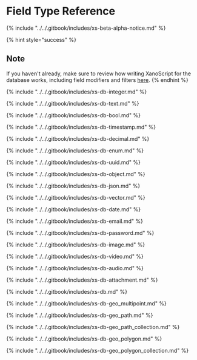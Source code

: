 # Field Type Reference

{% include "../../.gitbook/includes/xs-beta-alpha-notice.md" %}

{% hint style="success" %}
## Note

If you haven't already, make sure to review how writing XanoScript for the database works, including field modifiers and filters [here](./).
{% endhint %}

{% include "../../.gitbook/includes/xs-db-integer.md" %}

{% include "../../.gitbook/includes/xs-db-text.md" %}

{% include "../../.gitbook/includes/xs-db-bool.md" %}

{% include "../../.gitbook/includes/xs-db-timestamp.md" %}

{% include "../../.gitbook/includes/xs-db-decimal.md" %}

{% include "../../.gitbook/includes/xs-db-enum.md" %}

{% include "../../.gitbook/includes/xs-db-uuid.md" %}

{% include "../../.gitbook/includes/xs-db-object.md" %}

{% include "../../.gitbook/includes/xs-db-json.md" %}

{% include "../../.gitbook/includes/xs-db-vector.md" %}

{% include "../../.gitbook/includes/xs-db-date.md" %}

{% include "../../.gitbook/includes/xs-db-email.md" %}

{% include "../../.gitbook/includes/xs-db-password.md" %}

{% include "../../.gitbook/includes/xs-db-image.md" %}

{% include "../../.gitbook/includes/xs-db-video.md" %}

{% include "../../.gitbook/includes/xs-db-audio.md" %}

{% include "../../.gitbook/includes/xs-db-attachment.md" %}

{% include "../../.gitbook/includes/xs-db.md" %}

{% include "../../.gitbook/includes/xs-db-geo_multipoint.md" %}

{% include "../../.gitbook/includes/xs-db-geo_path.md" %}

{% include "../../.gitbook/includes/xs-db-geo_path_collection.md" %}

{% include "../../.gitbook/includes/xs-db-geo_polygon.md" %}

{% include "../../.gitbook/includes/xs-db-geo_polygon_collection.md" %}

